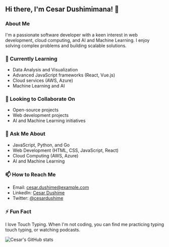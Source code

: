 ## Hi there, I'm Cesar Dushimimana! 👋

### About Me
I'm a passionate software developer with a keen interest in web development, cloud computing, and AI and Machine Learning. I enjoy solving complex problems and building scalable solutions.

### 🌱 Currently Learning
- Data Analysis and Visualization
- Advanced JavaScript frameworks (React, Vue.js)
- Cloud services (AWS, Azure)
- Machine Learning and AI

### 👯 Looking to Collaborate On
- Open-source projects
- Web development projects
- AI and Machine Learning initiatives

### 💬 Ask Me About
- JavaScript, Python, and Go
- Web Development (HTML, CSS, JavaScript, React)
- Cloud Computing (AWS, Azure)
- AI and Machine Learning

### 📫 How to Reach Me
- Email: cesar.dushime@example.com
- LinkedIn: [Cesar Dushime](https://www.linkedin.com/in/cesardushime/)
- Twitter: [@cesardushime](https://twitter.com/cesardushime)

### ⚡ Fun Fact
I love Touch Typing. When I'm not coding, you can find me practicing typing touch typing, or watching podcasts.

![Cesar's GitHub stats](https://github-readme-stats.vercel.app/api?username=cesardushime&show_icons=true&theme=radical)
